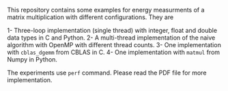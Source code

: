 This repository contains some examples for energy measurments of a matrix multiplication with different configurations. They are

1- Three-loop implementation (single thread) with integer, float and double data types in C and Python.
2- A multi-thread implementation of the naive algorithm with OpenMP with different thread counts.
3- One implementation with `cblas_dgemm` from CBLAS in C.
4- One implementation with `matmul` from Numpy in Python.

The experiments use `perf` command. Please read the PDF file for more implementation.
